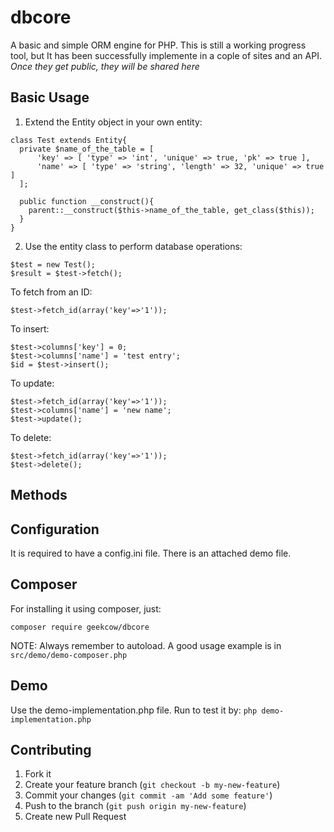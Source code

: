 dbcore
======
A basic and simple ORM engine for PHP. This is still a working progress tool, but It has been successfully implemente in a cople of sites and an API. *Once they get public, they will be shared here*

## Basic Usage
1. Extend the Entity object in your own entity:
```
class Test extends Entity{
  private $name_of_the_table = [
      'key' => [ 'type' => 'int', 'unique' => true, 'pk' => true ],
      'name' => [ 'type' => 'string', 'length' => 32, 'unique' => true ]
  ];

  public function __construct(){
    parent::__construct($this->name_of_the_table, get_class($this));
  }
}
```
2. Use the entity class to perform database operations:
```
$test = new Test();
$result = $test->fetch();
```
To fetch from an ID:
```
$test->fetch_id(array('key'=>'1'));
```
To insert:
```
$test->columns['key'] = 0;
$test->columns['name'] = 'test entry';
$id = $test->insert();
```
To update:
```
$test->fetch_id(array('key'=>'1'));
$test->columns['name'] = 'new name';
$test->update();
```
To delete:
```
$test->fetch_id(array('key'=>'1'));
$test->delete();
```
## Methods

## Configuration
It is required to have a config.ini file. There is an attached demo file.

## Composer
For installing it using composer, just:
```
composer require geekcow/dbcore
```
NOTE: Always remember to autoload. A good usage example is in ``` src/demo/demo-composer.php ```

## Demo
Use the demo-implementation.php file. Run to test it by:
``` php demo-implementation.php ```

## Contributing

1. Fork it
2. Create your feature branch (`git checkout -b my-new-feature`)
3. Commit your changes (`git commit -am 'Add some feature'`)
4. Push to the branch (`git push origin my-new-feature`)
5. Create new Pull Request
